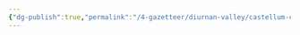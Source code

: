 ```yaml
---
{"dg-publish":true,"permalink":"/4-gazetteer/diurnan-valley/castellum-chryse/imperial-aviary/","noteIcon":""}
---
```


